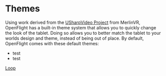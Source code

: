 # Themes
<!-- panels:start -->
<!-- div:left-panel -->
Using work derived from the [USharpVideo Project](https://github.com/MerlinVR/USharpVideo) from MerlinVR, OpenFlight has a built-in theme system that allows you to quickly change the look of the tablet. Doing so allows you to better match the tablet to your worlds design and theme, instead of being out of place. By default, OpenFlight comes with these default themes:
- test
- test

<!-- div:right-panel -->
[Loop](Images/UI%20Styler/Demo/Loop.mp4 ':include :type=video width=100% height=auto autoplay muted loop controls')

<!-- panels:end -->
